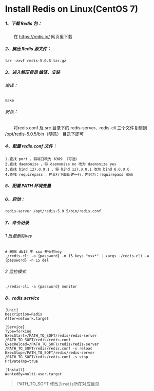 # Install Redis on Linux(CentOS 7)

##### 1、下载 Redis 包：  
&emsp;&emsp;在 https://redis.io/ 网页里下载   
##### 2、解压 Redis 源文件：  
```
tar -zxvf redis-5.0.5.tar.gz
```
##### 3、进入解压目录 编译、安装  
###### 编译：  
```
make
```
###### 安装：  
&emsp;&emsp;将redis.conf 及 src 目录下的 redis-server、redis-cli 三个文件复制到 /opt/redis-5.0.5/bin（随意） 目录下即可  
##### 4、配置 redis.conf 文件：
```
1.查找 port ，将端口改为 6389 （可选）
2.查找 daemonize ，将 daemonize no 改为 daemonize yes
3.查找 bind 127.0.0.1 ，将 bind 127.0.0.1 改为 bind 0.0.0.0
4.查找 requirepass ，在此行下面新建一行，内容为：requirepass 密码
```
##### 5、配置 PATH 环境变量
##### 6、启动：
```
redis-server /opt/redis-5.0.5/bin/redis.conf
```
##### 7、命令记录
###### 1 批量删除key
```shell
# 删除 db15 中 xxx 开头的key
./redis-cli -a {password} -n 15 keys "xxx*" | xargs ./redis-cli -a {password} -n 15 del
```
###### 2 监控模式
```shell
./redis-cli -a {password} monitor
```

##### 8、redis.service
```
[Unit]
Description=Redis
After=network.target

[Service]
Type=forking
ExecStart=/PATH_TO_SOFT/redis/redis-server /PATH_TO_SOFT/redis/redis.conf
ExecReload=/PATH_TO_SOFT/redis/redis-server /PATH_TO_SOFT/redis/redis.conf -s reload
ExecStop=/PATH_TO_SOFT/redis/redis-server /PATH_TO_SOFT/redis/redis.conf -s stop
PrivateTmp=true

[Install]
WantedBy=multi-user.target
```
> PATH_TO_SOFT 修改为`redis`所在对应目录
